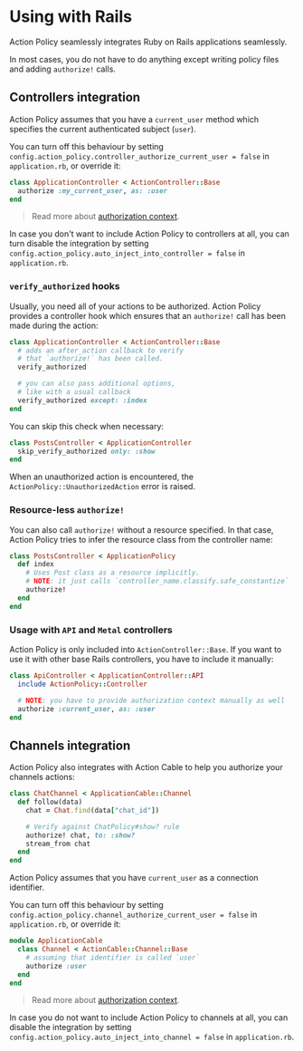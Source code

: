 # Using with Rails

Action Policy seamlessly integrates Ruby on Rails applications seamlessly.

In most cases, you do not have to do anything except writing policy files and adding `authorize!` calls.

## Controllers integration

Action Policy assumes that you have a `current_user` method which specifies the current authenticated subject (`user`).

You can turn off this behaviour by setting `config.action_policy.controller_authorize_current_user = false` in `application.rb`, or override it:

```ruby
class ApplicationController < ActionController::Base
  authorize :my_current_user, as: :user
end
```

> Read more about [authorization context](authorization_context.md).

In case you don't want to include Action Policy to controllers at all,
you can turn disable the integration by setting `config.action_policy.auto_inject_into_controller = false` in `application.rb`.

### `verify_authorized` hooks

Usually, you need all of your actions to be authorized. Action Policy provides a controller hook which ensures that an `authorize!` call has been made during the action:

```ruby
class ApplicationController < ActionController::Base
  # adds an after_action callback to verify
  # that `authorize!` has been called.
  verify_authorized

  # you can also pass additional options,
  # like with a usual callback
  verify_authorized except: :index
end
```

You can skip this check when necessary:

```ruby
class PostsController < ApplicationController
  skip_verify_authorized only: :show
end
```

When an unauthorized action is encountered, the `ActionPolicy::UnauthorizedAction` error is raised.

### Resource-less `authorize!`

You can also call `authorize!` without a resource specified.
In that case, Action Policy tries to infer the resource class from the controller name:

```ruby
class PostsController < ApplicationPolicy
  def index
    # Uses Post class as a resource implicitly.
    # NOTE: it just calls `controller_name.classify.safe_constantize`
    authorize!
  end
end
```

### Usage with `API` and `Metal` controllers

Action Policy is only included into `ActionController::Base`. If you want to use it with other base Rails controllers, you have to include it manually:

```ruby
class ApiController < ApplicationController::API
  include ActionPolicy::Controller

  # NOTE: you have to provide authorization context manually as well
  authorize :current_user, as: :user
end
```

## Channels integration

Action Policy also integrates with Action Cable to help you authorize your channels actions:

```ruby
class ChatChannel < ApplicationCable::Channel
  def follow(data)
    chat = Chat.find(data["chat_id"])

    # Verify against ChatPolicy#show? rule
    authorize! chat, to: :show?
    stream_from chat
  end
end
```

Action Policy assumes that you have `current_user` as a connection identifier.

You can turn off this behaviour by setting `config.action_policy.channel_authorize_current_user = false` in `application.rb`, or override it:

```ruby
module ApplicationCable
  class Channel < ActionCable::Channel::Base
    # assuming that identifier is called `user`
    authorize :user
  end
end
```

> Read more about [authorization context](authorization_context.md).

In case you do not want to include Action Policy to channels at all,
you can disable the integration by setting `config.action_policy.auto_inject_into_channel = false` in `application.rb`.
